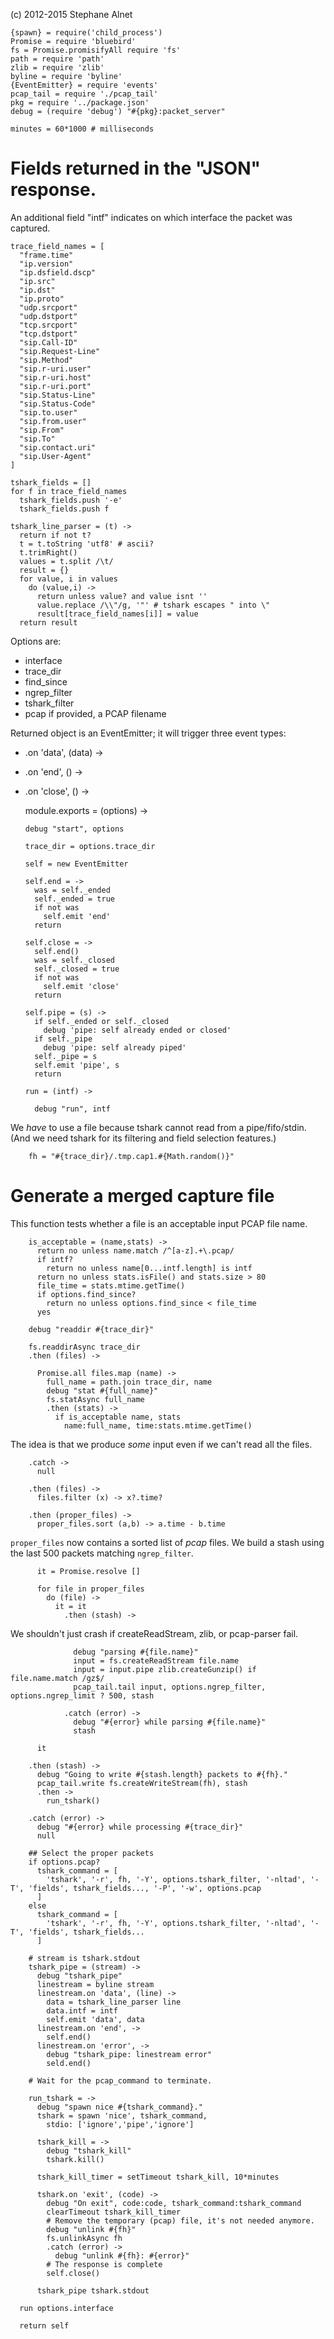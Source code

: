 (c) 2012-2015 Stephane Alnet

    {spawn} = require('child_process')
    Promise = require 'bluebird'
    fs = Promise.promisifyAll require 'fs'
    path = require 'path'
    zlib = require 'zlib'
    byline = require 'byline'
    {EventEmitter} = require 'events'
    pcap_tail = require './pcap_tail'
    pkg = require '../package.json'
    debug = (require 'debug') "#{pkg}:packet_server"

    minutes = 60*1000 # milliseconds

# Fields returned in the "JSON" response.
An additional field "intf" indicates on which interface
the packet was captured.

    trace_field_names = [
      "frame.time"
      "ip.version"
      "ip.dsfield.dscp"
      "ip.src"
      "ip.dst"
      "ip.proto"
      "udp.srcport"
      "udp.dstport"
      "tcp.srcport"
      "tcp.dstport"
      "sip.Call-ID"
      "sip.Request-Line"
      "sip.Method"
      "sip.r-uri.user"
      "sip.r-uri.host"
      "sip.r-uri.port"
      "sip.Status-Line"
      "sip.Status-Code"
      "sip.to.user"
      "sip.from.user"
      "sip.From"
      "sip.To"
      "sip.contact.uri"
      "sip.User-Agent"
    ]

    tshark_fields = []
    for f in trace_field_names
      tshark_fields.push '-e'
      tshark_fields.push f

    tshark_line_parser = (t) ->
      return if not t?
      t = t.toString 'utf8' # ascii?
      t.trimRight()
      values = t.split /\t/
      result = {}
      for value, i in values
        do (value,i) ->
          return unless value? and value isnt ''
          value.replace /\\"/g, '"' # tshark escapes " into \"
          result[trace_field_names[i]] = value
      return result

Options are:
- interface
- trace_dir
- find_since
- ngrep_filter
- tshark_filter
- pcap          if provided, a PCAP filename

Returned object is an EventEmitter;
it will trigger three event types:
- .on 'data', (data) ->
- .on 'end', () ->
- .on 'close', () ->

    module.exports = (options) ->

      debug "start", options

      trace_dir = options.trace_dir

      self = new EventEmitter

      self.end = ->
        was = self._ended
        self._ended = true
        if not was
          self.emit 'end'
        return

      self.close = ->
        self.end()
        was = self._closed
        self._closed = true
        if not was
          self.emit 'close'
        return

      self.pipe = (s) ->
        if self._ended or self._closed
          debug 'pipe: self already ended or closed'
        if self._pipe
          debug 'pipe: self already piped'
        self._pipe = s
        self.emit 'pipe', s
        return

      run = (intf) ->

        debug "run", intf

We _have_ to use a file because tshark cannot read from a pipe/fifo/stdin.
(And we need tshark for its filtering and field selection features.)

        fh = "#{trace_dir}/.tmp.cap1.#{Math.random()}"

# Generate a merged capture file

This function tests whether a file is an acceptable input PCAP file name.

        is_acceptable = (name,stats) ->
          return no unless name.match /^[a-z].+\.pcap/
          if intf?
            return no unless name[0...intf.length] is intf
          return no unless stats.isFile() and stats.size > 80
          file_time = stats.mtime.getTime()
          if options.find_since?
            return no unless options.find_since < file_time
          yes

        debug "readdir #{trace_dir}"

        fs.readdirAsync trace_dir
        .then (files) ->

          Promise.all files.map (name) ->
            full_name = path.join trace_dir, name
            debug "stat #{full_name}"
            fs.statAsync full_name
            .then (stats) ->
              if is_acceptable name, stats
                name:full_name, time:stats.mtime.getTime()

The idea is that we produce _some_ input even if we can't read all the files.

        .catch ->
          null

        .then (files) ->
          files.filter (x) -> x?.time?

        .then (proper_files) ->
          proper_files.sort (a,b) -> a.time - b.time

`proper_files` now contains a sorted list of *pcap* files.
We build a stash using the last 500 packets matching `ngrep_filter`.

          it = Promise.resolve []

          for file in proper_files
            do (file) ->
              it = it
                .then (stash) ->

We shouldn't just crash if createReadStream, zlib, or pcap-parser fail.

                  debug "parsing #{file.name}"
                  input = fs.createReadStream file.name
                  input = input.pipe zlib.createGunzip() if file.name.match /gz$/
                  pcap_tail.tail input, options.ngrep_filter, options.ngrep_limit ? 500, stash

                .catch (error) ->
                  debug "#{error} while parsing #{file.name}"
                  stash

          it

        .then (stash) ->
          debug "Going to write #{stash.length} packets to #{fh}."
          pcap_tail.write fs.createWriteStream(fh), stash
          .then ->
            run_tshark()

        .catch (error) ->
          debug "#{error} while processing #{trace_dir}"
          null

        ## Select the proper packets
        if options.pcap?
          tshark_command = [
            'tshark', '-r', fh, '-Y', options.tshark_filter, '-nltad', '-T', 'fields', tshark_fields..., '-P', '-w', options.pcap
          ]
        else
          tshark_command = [
            'tshark', '-r', fh, '-Y', options.tshark_filter, '-nltad', '-T', 'fields', tshark_fields...
          ]

        # stream is tshark.stdout
        tshark_pipe = (stream) ->
          debug "tshark_pipe"
          linestream = byline stream
          linestream.on 'data', (line) ->
            data = tshark_line_parser line
            data.intf = intf
            self.emit 'data', data
          linestream.on 'end', ->
            self.end()
          linestream.on 'error', ->
            debug "tshark_pipe: linestream error"
            seld.end()

        # Wait for the pcap_command to terminate.

        run_tshark = ->
          debug "spawn nice #{tshark_command}."
          tshark = spawn 'nice', tshark_command,
            stdio: ['ignore','pipe','ignore']

          tshark_kill = ->
            debug "tshark_kill"
            tshark.kill()

          tshark_kill_timer = setTimeout tshark_kill, 10*minutes

          tshark.on 'exit', (code) ->
            debug "On exit", code:code, tshark_command:tshark_command
            clearTimeout tshark_kill_timer
            # Remove the temporary (pcap) file, it's not needed anymore.
            debug "unlink #{fh}"
            fs.unlinkAsync fh
            .catch (error) ->
              debug "unlink #{fh}: #{error}"
            # The response is complete
            self.close()

          tshark_pipe tshark.stdout

      run options.interface

      return self
